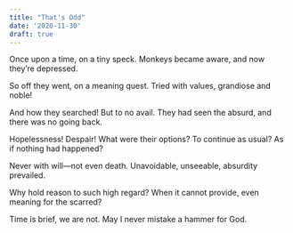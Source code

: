 ```yaml
---
title: "That's Odd"
date: '2020-11-30'
draft: true
---
```


Once upon a time, on a tiny speck. Monkeys became aware, and now they’re depressed.

So off they went, on a meaning quest. Tried with values, grandiose and noble!

And how they searched! But to no avail. They had seen the absurd, and there was no going back.

Hopelessness! Despair! What were their options? To continue as usual? As if nothing had happened?

Never with will—not even death. Unavoidable, unseeable, absurdity prevailed.

Why hold reason to such high regard? When it cannot provide, even meaning for the scarred?

Time is brief, we are not. May I never mistake a hammer for God.
